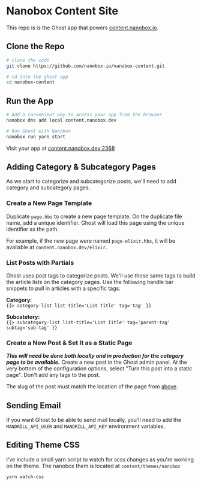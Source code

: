 # Nanobox Content Site
This repo is is the Ghost app that powers [content.nanobox.io](https://content.nanobox.io).

## Clone the Repo

```bash
# clone the code
git clone https://github.com/nanobox-io/nanobox-content.git

# cd into the ghost app
cd nanobox-content
```

## Run the App

```bash
# Add a convenient way to access your app from the browser
nanobox dns add local content.nanobox.dev

# Run Ghost with Nanobox
nanobox run yarn start
```

Visit your app at <a href="http://content.nanobox.dev:2368" target="\_blank">content.nanobox.dev:2368</a>

## Adding Category & Subcategory Pages
As we start to categorize and subcategorize posts, we'll need to add category and subcategory pages.

### Create a New Page Template
Duplicate `page.hbs` to create a new page template. On the duplicate file name, add a unique identifier. Ghost will load this page using the unique identifier as the path.

For example, if the new page were named `page-elixir.hbs`, it will be available at `content.nanobox.dev/elixir`.

### List Posts with Partials
Ghost uses post tags to categorize posts. We'll use those same tags to build the article lists on the category pages. Use the following handle bar snippets to pull in articles with a specific tags:

**Category:**  
`{{> category-list list-title='List Title' tag='tag' }}`  

**Subcatetory:**  
`{{> subcategory-list list-title='List Title' tag='parent-tag' subtag='sub-tag' }}`

### Create a New Post & Set It as a Static Page
***This will need be done both locally and in production for the category page to be available.*** Create a new post in the Ghost admin panel. At the very bottom of the configuration options, select "Turn this post into a static page". Don't add any tags to the post.

The slug of the post must match the location of the page from [above](#create-a-new-page-template).

## Sending Email
If you want Ghost to be able to send mail locally, you'll need to add the `MANDRILL_API_USER` and `MANDRILL_API_KEY` environment variables.

## Editing Theme CSS
I've include a small yarn script to watch for scss changes as you're working on the theme. The nanobox them is located at `content/themes/nanobox`

```bash
yarn watch-css
```
